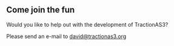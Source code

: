 ## Come join the fun ##

Would you like to help out with the development of TractionAS3?

Please send an e-mail to [david@tractionas3.org](mailto:david@tractionas3.org)
